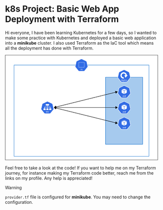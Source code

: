 # k8s Project: Basic Web App Deployment with Terraform

Hi everyone,
I have been learning Kubernetes for a few days, so I wanted to make some practice with Kubernetes and deployed a basic web application into a **minikube** cluster. I also used Terraform as the IaC tool which means all the deployment has done with Terraform. 

![architecture](./assets/architecture.png)

Feel free to take a look at the code! If you want to help me on my Terraform journey, for instance making my Terraform code better, reach me from the links on my profile. Any help is appreciated!

> [!WARNING]
> `provider.tf` file is configured for **minikube**. You may need to change the configuration.
